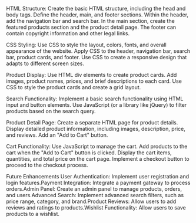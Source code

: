 HTML Structure:
Create the basic HTML structure, including the head and body tags.
Define the header, main, and footer sections.
Within the header, add the navigation bar and search bar.
In the main section, create the featured products section and the product detail page.
The footer can contain copyright information and other legal links.

CSS Styling:
Use CSS to style the layout, colors, fonts, and overall appearance of the website.
Apply CSS to the header, navigation bar, search bar, product cards, and footer.
Use CSS to create a responsive design that adapts to different screen sizes.

Product Display:
Use HTML div elements to create product cards.
Add images, product names, prices, and brief descriptions to each card.
Use CSS to style the product cards and create a grid layout.

Search Functionality:
Implement a basic search functionality using HTML input and button elements.
Use JavaScript (or a library like jQuery) to filter products based on the search query.

Product Detail Page:
Create a separate HTML page for product details.
Display detailed product information, including images, description, price, and reviews.
Add an "Add to Cart" button.

Cart Functionality:
Use JavaScript to manage the cart.
Add products to the cart when the "Add to Cart" button is clicked.
Display the cart items, quantities, and total price on the cart page.
Implement a checkout button to proceed to the checkout process.


Future Enhancements
User Authentication: Implement user registration and login features.Payment Integration: Integrate a payment gateway to process orders.Admin Panel: Create an admin panel to manage products, orders, and users.Advanced Search: Implement advanced search filters, such as price range, category, and brand.Product Reviews: Allow users to add reviews and ratings to products.Wishlist Functionality: Allow users to save products to a wishlist.
